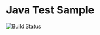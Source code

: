 Java Test Sample
================

[![Build Status](https://travis-ci.org/kjunine/java-test.png?branch=master)](https://travis-ci.org/kjunine/java-test)

